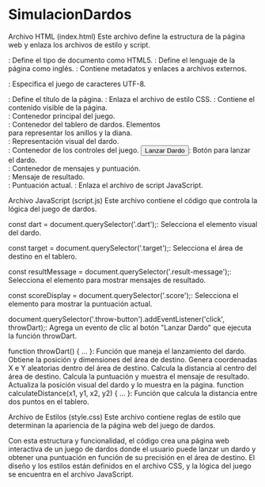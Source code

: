 # SimulacionDardos

Archivo HTML (index.html)
Este archivo define la estructura de la página web y enlaza los archivos de estilo y script.

<!DOCTYPE html>: Define el tipo de documento como HTML5.

<html lang="en">: Define el lenguaje de la página como inglés.

<head>: Contiene metadatos y enlaces a archivos externos.

<meta charset="UTF-8">: Especifica el juego de caracteres UTF-8.
<title>dardos</title>: Define el título de la página.
<link rel="stylesheet" href="./style.css">: Enlaza el archivo de estilo CSS.
<body>: Contiene el contenido visible de la página.

<div class="game-container">: Contenedor principal del juego.
<div class="dartboard">: Contenedor del tablero de dardos.
Elementos <div> para representar los anillos y la diana.
<div class="dart">: Representación visual del dardo.
<div class="controls">: Contenedor de los controles del juego.
<button class="throw-button">Lanzar Dardo</button>: Botón para lanzar el dardo.
<div class="result">: Contenedor de mensajes y puntuación.
<div class="result-message">: Mensaje de resultado.
<div class="score">: Puntuación actual.
<script src="./script.js"></script>: Enlaza el archivo de script JavaScript.

Archivo JavaScript (script.js)
Este archivo contiene el código que controla la lógica del juego de dardos.

const dart = document.querySelector('.dart');: Selecciona el elemento visual del dardo.

const target = document.querySelector('.target');: Selecciona el área de destino en el tablero.

const resultMessage = document.querySelector('.result-message');: Selecciona el elemento para mostrar mensajes de resultado.

const scoreDisplay = document.querySelector('.score');: Selecciona el elemento para mostrar la puntuación actual.

document.querySelector('.throw-button').addEventListener('click', throwDart);: Agrega un evento de clic al botón "Lanzar Dardo" que ejecuta la función throwDart.

function throwDart() { ... }: Función que maneja el lanzamiento del dardo.
Obtiene la posición y dimensiones del área de destino.
Genera coordenadas X e Y aleatorias dentro del área de destino.
Calcula la distancia al centro del área de destino.
Calcula la puntuación y muestra el mensaje de resultado.
Actualiza la posición visual del dardo y lo muestra en la página.
function calculateDistance(x1, y1, x2, y2) { ... }: Función que calcula la distancia entre dos puntos en el tablero.

Archivo de Estilos (style.css)
Este archivo contiene reglas de estilo que determinan la apariencia de la página web del juego de dardos.

Con esta estructura y funcionalidad, el código crea una página web interactiva de un juego de dardos donde el usuario puede lanzar un dardo y obtener una puntuación en función de su precisión en el área de destino. El diseño y los estilos están definidos en el archivo CSS, y la lógica del juego se encuentra en el archivo JavaScript.
